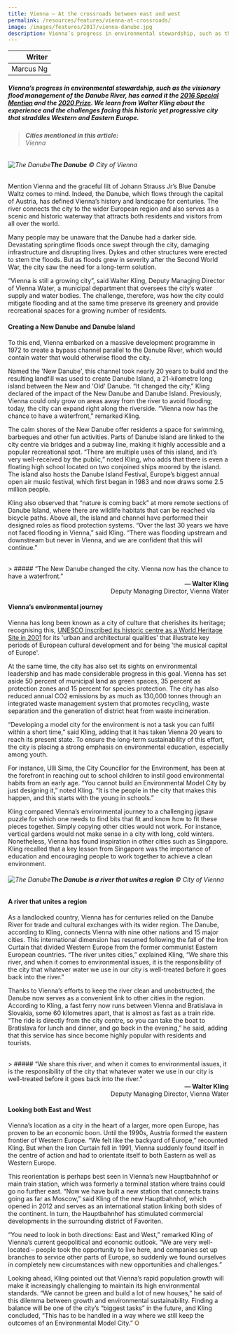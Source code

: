 ```yaml
---
title: Vienna — At the crossroads between east and west
permalink: /resources/features/vienna-at-crossroads/
image: /images/features/2017/vienna-danube.jpg
description: Vienna’s progress in environmental stewardship, such as the visionary flood management of the Danube River, has earned it the 2016 Special Mention and the 2020 Prize. We learn from Walter Kling about the experience and the challenges facing this historic yet progressive city that straddles Western and Eastern Europe.
---
```


| Writer |
|---:|
| Marcus Ng |

##### Vienna’s progress in environmental stewardship, such as the visionary flood management of the Danube River, has earned it the [2016 Special Mention](/vienna-sm/) and the [2020 Prize](/vienna/). We learn from Walter Kling about the experience and the challenges facing this historic yet progressive city that straddles Western and Eastern Europe.

> ###### **Cities mentioned in this article:** <br> Vienna

###### ![The Danube](/images/features/2017/vienna-danube.jpg/)**The Danube** © City of Vienna

Mention Vienna and the graceful lilt of Johann Strauss Jr’s Blue Danube Waltz comes to mind. Indeed, the Danube, which flows through the capital of Austria, has defined Vienna’s history and landscape for centuries. The river connects the city to the wider European region and also serves as a scenic and historic waterway that attracts both residents and visitors from all over the world.

Many people may be unaware that the Danube had a darker side. Devastating springtime floods once swept through the city, damaging infrastructure and disrupting lives. Dykes and other structures were erected to stem the floods. But as floods grew in severity after the Second World War, the city saw the need for a long-term solution.

“Vienna is still a growing city”, said Walter Kling, Deputy Managing Director of Vienna Water, a municipal department that oversees the city’s water supply and water bodies. The challenge, therefore, was how the city could mitigate flooding and at the same time preserve its greenery and provide recreational spaces for a growing number of residents.

#### **Creating a New Danube and Danube Island**

To this end, Vienna embarked on a massive development programme in 1972 to create a bypass channel parallel to the Danube River, which would contain water that would otherwise flood the city.

Named the 'New Danube', this channel took nearly 20 years to build and the resulting landfill was used to create Danube Island, a 21-kilometre long island between the New and 'Old' Danube. “It changed the city,” Kling declared of the impact of the New Danube and Danube Island. Previously, Vienna could only grow on areas away from the river to avoid flooding; today, the city can expand right along the riverside. “Vienna now has the chance to have a waterfront,” remarked Kling.

The calm shores of the New Danube offer residents a space for swimming, barbeques and other fun activities. Parts of Danube Island are linked to the city centre via bridges and a subway line, making it highly accessible and a popular recreational spot. “There are multiple uses of this island, and it’s very well-received by the public,” noted Kling, who adds that there is even a floating high school located on two conjoined ships moored by the island. The island also hosts the Danube Island Festival, Europe’s biggest annual open air music festival, which first began in 1983 and now draws some 2.5 million people.

Kling also observed that “nature is coming back” at more remote sections of Danube Island, where there are wildlife habitats that can be reached via bicycle paths. Above all, the island and channel have performed their designed roles as flood protection systems. “Over the last 30 years we have not faced flooding in Vienna,” said Kling. “There was flooding upstream and downstream but never in Vienna, and we are confident that this will continue.”

<br>
> ##### “The New Danube changed the city. Vienna now has the chance to have a waterfront.”

<div align="right"><b>— Walter Kling</b><br>Deputy Managing Director, Vienna Water</div>

#### **Vienna’s environmental journey**

Vienna has long been known as a city of culture that cherishes its heritage; recognising this, [UNESCO inscribed its historic centre as a World Heritage Site in 2001](https://whc.unesco.org/en/list/1033/) for its 'urban and architectural qualities' that illustrate key periods of European cultural development and for being 'the musical capital of Europe'.

At the same time, the city has also set its sights on environmental leadership and has made considerable progress in this goal. Vienna has set aside 50 percent of municipal land as green spaces, 35 percent as protection zones and 15 percent for species protection. The city has also reduced annual CO2 emissions by as much as 130,000 tonnes through an integrated waste management system that promotes recycling, waste separation and the generation of district heat from waste incineration.

“Developing a model city for the environment is not a task you can fulfil within a short time,” said Kling, adding that it has taken Vienna 20 years to reach its present state. To ensure the long-term sustainability of this effort, the city is placing a strong emphasis on environmental education, especially among youth.

For instance, Ulli Sima, the City Councillor for the Environment, has been at the forefront in reaching out to school children to instil good environmental habits from an early age. “You cannot build an Environmental Model City by just designing it,” noted Kling. “It is the people in the city that makes this happen, and this starts with the young in schools.”

Kling compared Vienna’s environmental journey to a challenging jigsaw puzzle for which one needs to find bits that fit and know how to fit these pieces together. Simply copying other cities would not work. For instance, vertical gardens would not make sense in a city with long, cold winters. Nonetheless, Vienna has found inspiration in other cities such as Singapore. Kling recalled that a key lesson from Singapore was the importance of education and encouraging people to work together to achieve a clean environment.

###### ![The Danube](/images/features/2017/vienna-danube2.jpg/)**The Danube is a river that unites a region** © City of Vienna

#### **A river that unites a region**

As a landlocked country, Vienna has for centuries relied on the Danube River for trade and cultural exchanges with its wider region. The Danube, according to Kling, connects Vienna with nine other nations and 15 major cities. This international dimension has resumed following the fall of the Iron Curtain that divided Western Europe from the former communist Eastern European countries. “The river unites cities,” explained Kling, “We share this river, and when it comes to environmental issues, it is the responsibility of the city that whatever water we use in our city is well-treated before it goes back into the river.”

Thanks to Vienna’s efforts to keep the river clean and unobstructed, the Danube now serves as a convenient link to other cities in the region. According to Kling, a fast ferry now runs between Vienna and Bratislava in Slovakia, some 60 kilometres apart, that is almost as fast as a train ride. “The ride is directly from the city centre, so you can take the boat to Bratislava for lunch and dinner, and go back in the evening,” he said, adding that this service has since become highly popular with residents and tourists.

<br>
> ##### “We share this river, and when it comes to environmental issues, it is the responsibility of the city that whatever water we use in our city is well-treated before it goes back into the river.”

<div align="right"><b>— Walter Kling</b><br>Deputy Managing Director, Vienna Water</div>

#### **Looking both East and West**

Vienna’s location as a city in the heart of a larger, more open Europe, has proven to be an economic boon. Until the 1990s, Austria formed the eastern frontier of Western Europe. “We felt like the backyard of Europe,” recounted Kling. But when the Iron Curtain fell in 1991, Vienna suddenly found itself in the centre of action and had to orientate itself to both Eastern as well as Western Europe.

This reorientation is perhaps best seen in Vienna’s new Hauptbahnhof or main train station, which was formerly a terminal station where trains could go no further east. “Now we have built a new station that connects trains going as far as Moscow,” said Kling of the new Hauptbahnhof, which opened in 2012 and serves as an international station linking both sides of the continent. In turn, the Hauptbahnhof has stimulated commercial developments in the surrounding district of Favoriten.

“You need to look in both directions: East and West,” remarked Kling of Vienna’s current geopolitical and economic outlook. “We are very well-located – people took the opportunity to live here, and companies set up branches to service other parts of Europe, so suddenly we found ourselves in completely new circumstances with new opportunities and challenges.”

Looking ahead, Kling pointed out that Vienna’s rapid population growth will make it increasingly challenging to maintain its high environmental standards. “We cannot be green and build a lot of new houses,” he said of this dilemma between growth and environmental sustainability. Finding a balance will be one of the city’s “biggest tasks” in the future, and Kling concluded, “This has to be handled in a way where we still keep the outcomes of an Environmental Model City.” **<font color="#967942">O</font>**
